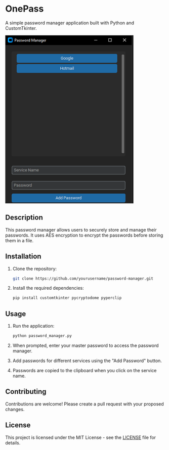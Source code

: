 # OnePass

A simple password manager application built with Python and CustomTkinter.

![Application Screenshot](images/screenshot.png)

## Description

This password manager allows users to securely store and manage their passwords. It uses AES encryption to encrypt the passwords before storing them in a file.

## Installation

1. Clone the repository:

    ```bash
    git clone https://github.com/yourusername/password-manager.git
    ```

2. Install the required dependencies:

    ```bash
    pip install customtkinter pycryptodome pyperclip
    ```

## Usage

1. Run the application:

    ```bash
    python password_manager.py
    ```

2. When prompted, enter your master password to access the password manager.

3. Add passwords for different services using the "Add Password" button.

4. Passwords are copied to the clipboard when you click on the service name.

## Contributing

Contributions are welcome! Please create a pull request with your proposed changes.

## License

This project is licensed under the MIT License - see the [LICENSE](LICENSE) file for details.

